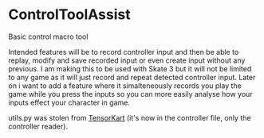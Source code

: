 # ControlToolAssist
Basic control macro tool

Intended features will be to record controller input and then be able to replay, modify and save recorded input or even create input without any previous. I am making this to be used with Skate 3 but
it will not be limited to any game as it will just record and repeat detected controller input. Later on i want to add a feature where it simalteneously records you play the game while you press the inputs so you can more easily analyse how your inputs effect your character in game.

utils.py was stolen from [TensorKart](https://github.com/kevinhughes27/TensorKart/blob/master/utils.py) (it's now in the controller file, only the controller reader).
